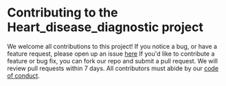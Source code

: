 # Contributing to the Heart_disease_diagnostic project

We welcome all contributions to this project!
If you notice a bug, or have a feature request,
please open up an issue [here](git@github.com:UBC-MDS/bank-marketing-analysis.git)
If you'd like to contribute a feature or bug fix,
you can fork our repo and submit a pull request.
We will review pull requests within 7 days.
All contributors must abide by our [code of conduct](CODE_OF_CONDUCT.md).
